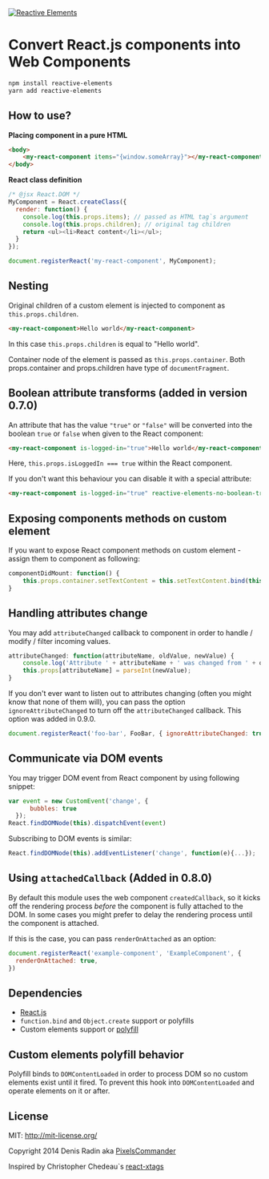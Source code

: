 <a href="http://pixelscommander.com/polygon/reactive-elements/example/#.U0LMA62Sy7o">
    <img alt="Reactive Elements" src="http://pixelscommander.com/polygon/reactive-elements/assets/logo-reactive-elements-small.png"/>
</a>

Convert React.js components into Web Components
===============================================

```sh
npm install reactive-elements
yarn add reactive-elements
```

How to use?
-------
**Placing component in a pure HTML**

```html
<body>
	<my-react-component items="{window.someArray}"></my-react-component>
</body>
```

**React class definition**
```js
/* @jsx React.DOM */
MyComponent = React.createClass({
  render: function() {
    console.log(this.props.items); // passed as HTML tag`s argument
    console.log(this.props.children); // original tag children
    return <ul><li>React content</li></ul>;
  }
});

document.registerReact('my-react-component', MyComponent);
```

Nesting
-------
Original children of a custom element is injected to component as `this.props.children`.

```html
<my-react-component>Hello world</my-react-component>
```

In this case `this.props.children` is equal to "Hello world".

Container node of the element is passed as `this.props.container`. Both props.container and props.children have type of `documentFragment`.

Boolean attribute transforms (added in version 0.7.0)
----------------------------

An attribute that has the value `"true"` or `"false"` will be converted into the boolean `true` or `false` when given to the React component:

```html
<my-react-component is-logged-in="true">Hello world</my-react-component>
```

Here, `this.props.isLoggedIn === true` within the React component.

If you don't want this behaviour you can disable it with a special attribute:

```html
<my-react-component is-logged-in="true" reactive-elements-no-boolean-transform>Hello world</my-react-component>
```

Exposing components methods on custom element
---------------------------------------------
If you want to expose React component methods on custom element - assign them to component as following:
```js
componentDidMount: function() {
    this.props.container.setTextContent = this.setTextContent.bind(this);
}
```

Handling attributes change
--------------------------

You may add `attributeChanged` callback to component in order to handle / modify / filter incoming values.

```js
attributeChanged: function(attributeName, oldValue, newValue) {
    console.log('Attribute ' + attributeName + ' was changed from ' + oldValue + ' to ' + newValue);
    this.props[attributeName] = parseInt(newValue);
}
```

If you don't ever want to listen out to attributes changing (often you might know that none of them will), you can pass the option `ignoreAttributeChanged` to turn off the `attributeChanged` callback. This option was added in 0.9.0.

```js
document.registerReact('foo-bar', FooBar, { ignoreAttributeChanged: true })
```

Communicate via DOM events
---------------------------

You may trigger DOM event from React component by using following snippet:
```js
var event = new CustomEvent('change', {
      bubbles: true
  });
React.findDOMNode(this).dispatchEvent(event)
```

Subscribing to DOM events is similar:

```js
React.findDOMNode(this).addEventListener('change', function(e){...});
```

Using `attachedCallback` (Added in 0.8.0)
--------------------------

By default this module uses the web component `createdCallback`, so it kicks off the rendering process _before_ the component is fully attached to the DOM. In some cases you might prefer to delay the rendering process until the component is attached.

If this is the case, you can pass `renderOnAttached` as an option:

```js
document.registerReact('example-component', 'ExampleComponent', {
  renderOnAttached: true,
})
```

Dependencies
------------

- [React.js](https://github.com/facebook/react)
- `function.bind` and `Object.create` support or polyfills
- Custom elements support or [polyfill](https://github.com/WebReflection/document-register-element)

Custom elements polyfill behavior
---------------------------------
Polyfill binds to `DOMContentLoaded` in order to process DOM so no custom elements exist until it fired. To prevent this hook into `DOMContentLoaded` and operate elements on it or after.

License
-------
MIT: http://mit-license.org/

Copyright 2014 Denis Radin aka [PixelsCommander](http://pixelscommander.com)

Inspired by Christopher Chedeau`s [react-xtags](http://github.com/vjeux/react-xtags/)
